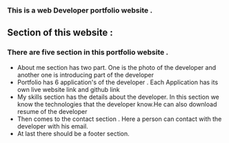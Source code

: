 ### This is a web Developer portfolio website .

## Section of this website :
### There are five section in this portfolio website .
* About me section has two part. One is the photo of the developer and another one is introducing part of the developer
* Portfolio has 6 application's of the developer . Each Application has its own live website link and github link
* My skills section has the details about the developer. In this section we know the technologies that the developer know.He can also download resume of the developer
* Then comes to the contact section . Here a person can contact with the developer with his email.
* At last there should be a footer section. 

